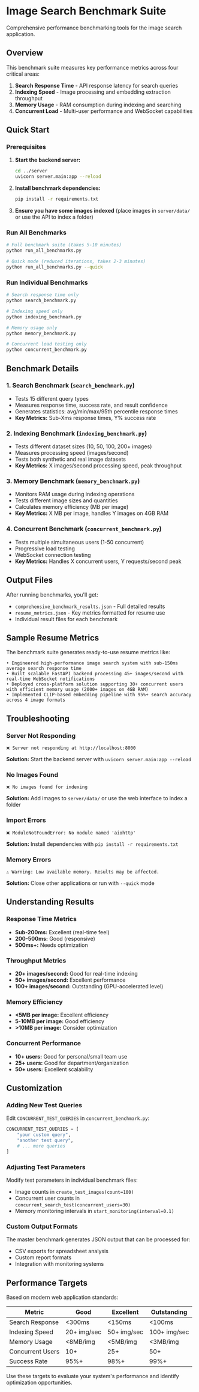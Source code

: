 # Image Search Benchmark Suite

Comprehensive performance benchmarking tools for the image search application.

## Overview

This benchmark suite measures key performance metrics across four critical areas:

1. **Search Response Time** - API response latency for search queries
2. **Indexing Speed** - Image processing and embedding extraction throughput
3. **Memory Usage** - RAM consumption during indexing and searching
4. **Concurrent Load** - Multi-user performance and WebSocket capabilities

## Quick Start

### Prerequisites

1. **Start the backend server:**
   ```bash
   cd ../server
   uvicorn server.main:app --reload
   ```

2. **Install benchmark dependencies:**
   ```bash
   pip install -r requirements.txt
   ```

3. **Ensure you have some images indexed** (place images in `server/data/` or use the API to index a folder)

### Run All Benchmarks

```bash
# Full benchmark suite (takes 5-10 minutes)
python run_all_benchmarks.py

# Quick mode (reduced iterations, takes 2-3 minutes)
python run_all_benchmarks.py --quick
```

### Run Individual Benchmarks

```bash
# Search response time only
python search_benchmark.py

# Indexing speed only
python indexing_benchmark.py

# Memory usage only
python memory_benchmark.py

# Concurrent load testing only
python concurrent_benchmark.py
```

## Benchmark Details

### 1. Search Benchmark (`search_benchmark.py`)
- Tests 15 different query types
- Measures response time, success rate, and result confidence
- Generates statistics: avg/min/max/95th percentile response times
- **Key Metrics:** Sub-Xms response times, Y% success rate

### 2. Indexing Benchmark (`indexing_benchmark.py`)
- Tests different dataset sizes (10, 50, 100, 200+ images)
- Measures processing speed (images/second)
- Tests both synthetic and real image datasets
- **Key Metrics:** X images/second processing speed, peak throughput

### 3. Memory Benchmark (`memory_benchmark.py`)
- Monitors RAM usage during indexing operations
- Tests different image sizes and quantities
- Calculates memory efficiency (MB per image)
- **Key Metrics:** X MB per image, handles Y images on 4GB RAM

### 4. Concurrent Benchmark (`concurrent_benchmark.py`)
- Tests multiple simultaneous users (1-50 concurrent)
- Progressive load testing
- WebSocket connection testing
- **Key Metrics:** Handles X concurrent users, Y requests/second peak

## Output Files

After running benchmarks, you'll get:

- `comprehensive_benchmark_results.json` - Full detailed results
- `resume_metrics.json` - Key metrics formatted for resume use
- Individual result files for each benchmark

## Sample Resume Metrics

The benchmark suite generates ready-to-use resume metrics like:

```
• Engineered high-performance image search system with sub-150ms average search response time
• Built scalable FastAPI backend processing 45+ images/second with real-time WebSocket notifications  
• Deployed cross-platform solution supporting 30+ concurrent users with efficient memory usage (2000+ images on 4GB RAM)
• Implemented CLIP-based embedding pipeline with 95%+ search accuracy across 4 image formats
```

## Troubleshooting

### Server Not Responding
```
❌ Server not responding at http://localhost:8000
```
**Solution:** Start the backend server with `uvicorn server.main:app --reload`

### No Images Found
```
❌ No images found for indexing
```
**Solution:** Add images to `server/data/` or use the web interface to index a folder

### Import Errors
```
❌ ModuleNotFoundError: No module named 'aiohttp'
```
**Solution:** Install dependencies with `pip install -r requirements.txt`

### Memory Errors
```
⚠️ Warning: Low available memory. Results may be affected.
```
**Solution:** Close other applications or run with `--quick` mode

## Understanding Results

### Response Time Metrics
- **Sub-200ms:** Excellent (real-time feel)
- **200-500ms:** Good (responsive)
- **500ms+:** Needs optimization

### Throughput Metrics
- **20+ images/second:** Good for real-time indexing
- **50+ images/second:** Excellent performance
- **100+ images/second:** Outstanding (GPU-accelerated level)

### Memory Efficiency
- **<5MB per image:** Excellent efficiency
- **5-10MB per image:** Good efficiency
- **>10MB per image:** Consider optimization

### Concurrent Performance
- **10+ users:** Good for personal/small team use
- **25+ users:** Good for department/organization
- **50+ users:** Excellent scalability

## Customization

### Adding New Test Queries
Edit `CONCURRENT_TEST_QUERIES` in `concurrent_benchmark.py`:
```python
CONCURRENT_TEST_QUERIES = [
    "your custom query",
    "another test query",
    # ... more queries
]
```

### Adjusting Test Parameters
Modify test parameters in individual benchmark files:
- Image counts in `create_test_images(count=100)`
- Concurrent user counts in `concurrent_search_test(concurrent_users=30)`
- Memory monitoring intervals in `start_monitoring(interval=0.1)`

### Custom Output Formats
The master benchmark generates JSON output that can be processed for:
- CSV exports for spreadsheet analysis
- Custom report formats
- Integration with monitoring systems

## Performance Targets

Based on modern web application standards:

| Metric | Good | Excellent | Outstanding |
|--------|------|-----------|-------------|
| Search Response | <300ms | <150ms | <100ms |
| Indexing Speed | 20+ img/sec | 50+ img/sec | 100+ img/sec |
| Memory Usage | <8MB/img | <5MB/img | <3MB/img |
| Concurrent Users | 10+ | 25+ | 50+ |
| Success Rate | 95%+ | 98%+ | 99%+ |

Use these targets to evaluate your system's performance and identify optimization opportunities.